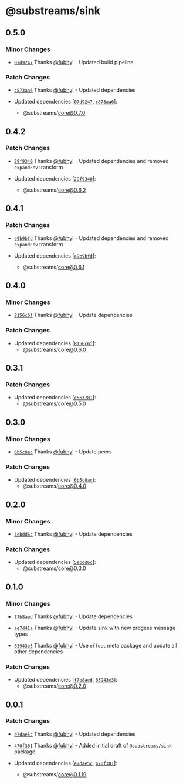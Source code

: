 # @substreams/sink

## 0.5.0

### Minor Changes

- [`07d9247`](https://github.com/substreams-js/substreams-js/commit/07d9247017a3b8c89f33e646274f2d45226b25f0) Thanks [@fubhy](https://github.com/fubhy)! - Updated build pipeline

### Patch Changes

- [`c873aa6`](https://github.com/substreams-js/substreams-js/commit/c873aa61933318dd01e01a4757234337bdf2ddc0) Thanks [@fubhy](https://github.com/fubhy)! - Updated dependencies

- Updated dependencies [[`07d9247`](https://github.com/substreams-js/substreams-js/commit/07d9247017a3b8c89f33e646274f2d45226b25f0), [`c873aa6`](https://github.com/substreams-js/substreams-js/commit/c873aa61933318dd01e01a4757234337bdf2ddc0)]:
  - @substreams/core@0.7.0

## 0.4.2

### Patch Changes

- [`29f9340`](https://github.com/substreams-js/substreams-js/commit/29f9340178bf9ba0e5fd343306564fc99fb3ba47) Thanks [@fubhy](https://github.com/fubhy)! - Updated dependencies and removed `expandEnv` transform

- Updated dependencies [[`29f9340`](https://github.com/substreams-js/substreams-js/commit/29f9340178bf9ba0e5fd343306564fc99fb3ba47)]:
  - @substreams/core@0.6.2

## 0.4.1

### Patch Changes

- [`e9b9bfd`](https://github.com/substreams-js/substreams-js/commit/e9b9bfd9846dc3ffbaaa5410ea8a816789ac5ccd) Thanks [@fubhy](https://github.com/fubhy)! - Updated dependencies and removed `expandEnv` transform

- Updated dependencies [[`e9b9bfd`](https://github.com/substreams-js/substreams-js/commit/e9b9bfd9846dc3ffbaaa5410ea8a816789ac5ccd)]:
  - @substreams/core@0.6.1

## 0.4.0

### Minor Changes

- [`8156c6f`](https://github.com/substreams-js/substreams-js/commit/8156c6f853c8a0367f44039bbc286563b7996609) Thanks [@fubhy](https://github.com/fubhy)! - Update dependencies

### Patch Changes

- Updated dependencies [[`8156c6f`](https://github.com/substreams-js/substreams-js/commit/8156c6f853c8a0367f44039bbc286563b7996609)]:
  - @substreams/core@0.6.0

## 0.3.1

### Patch Changes

- Updated dependencies [[`c563781`](https://github.com/substreams-js/substreams-js/commit/c563781dfd31f1b357e61e7bf3f5d489cb7d62a7)]:
  - @substreams/core@0.5.0

## 0.3.0

### Minor Changes

- [`6b5c8ac`](https://github.com/substreams-js/substreams-js/commit/6b5c8ac885ef7a6e2312bf2f2d33641c619c4ba9) Thanks [@fubhy](https://github.com/fubhy)! - Update peers

### Patch Changes

- Updated dependencies [[`6b5c8ac`](https://github.com/substreams-js/substreams-js/commit/6b5c8ac885ef7a6e2312bf2f2d33641c619c4ba9)]:
  - @substreams/core@0.4.0

## 0.2.0

### Minor Changes

- [`5ebdd6c`](https://github.com/substreams-js/substreams-js/commit/5ebdd6c3fd07fdaa252b0a41762c28fac4daeafb) Thanks [@fubhy](https://github.com/fubhy)! - Update dependencies

### Patch Changes

- Updated dependencies [[`5ebdd6c`](https://github.com/substreams-js/substreams-js/commit/5ebdd6c3fd07fdaa252b0a41762c28fac4daeafb)]:
  - @substreams/core@0.3.0

## 0.1.0

### Minor Changes

- [`f7b8aed`](https://github.com/substreams-js/substreams-js/commit/f7b8aed31721b7cbd4a497745a858136d78cf616) Thanks [@fubhy](https://github.com/fubhy)! - Update dependencies

- [`ae7d41a`](https://github.com/substreams-js/substreams-js/commit/ae7d41a63bb1a96582fde6fabe5a6817a58e93f3) Thanks [@fubhy](https://github.com/fubhy)! - Update sink with new progess message types

- [`83943e3`](https://github.com/substreams-js/substreams-js/commit/83943e38a382fec08e93788a9c86aab7738a426d) Thanks [@fubhy](https://github.com/fubhy)! - Use `effect` meta package and update all other dependencies

### Patch Changes

- Updated dependencies [[`f7b8aed`](https://github.com/substreams-js/substreams-js/commit/f7b8aed31721b7cbd4a497745a858136d78cf616), [`83943e3`](https://github.com/substreams-js/substreams-js/commit/83943e38a382fec08e93788a9c86aab7738a426d)]:
  - @substreams/core@0.2.0

## 0.0.1

### Patch Changes

- [`e7dae5c`](https://github.com/substreams-js/substreams-js/commit/e7dae5c18ab8bea7d23be4448e7ec10f123e5d13) Thanks [@fubhy](https://github.com/fubhy)! - Updated dependencies

- [`470f301`](https://github.com/substreams-js/substreams-js/commit/470f3019a7d8851339efc13d7a0148d7d45a1669) Thanks [@fubhy](https://github.com/fubhy)! - Added initial draft of `@substreams/sink` package

- Updated dependencies [[`e7dae5c`](https://github.com/substreams-js/substreams-js/commit/e7dae5c18ab8bea7d23be4448e7ec10f123e5d13), [`470f301`](https://github.com/substreams-js/substreams-js/commit/470f3019a7d8851339efc13d7a0148d7d45a1669)]:
  - @substreams/core@0.1.19
